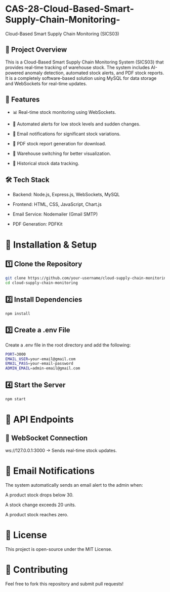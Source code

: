 # CAS-28-Cloud-Based-Smart-Supply-Chain-Monitoring-
Cloud-Based Smart Supply Chain Monitoring (SICS03)

## 📌 Project Overview

This is a Cloud-Based Smart Supply Chain Monitoring System (SICS03) that provides real-time tracking of warehouse stock. The system includes AI-powered anomaly detection, automated stock alerts, and PDF stock reports. It is a completely software-based solution using MySQL for data storage and WebSockets for real-time updates.

## 🚀 Features


* 📊 Real-time stock monitoring using WebSockets.

* 🔔 Automated alerts for low stock levels and sudden changes.

* 📧 Email notifications for significant stock variations.

* 📜 PDF stock report generation for download.

* 🏢 Warehouse switching for better visualization.

* 🔄 Historical stock data tracking.

## 🛠️ Tech Stack

* Backend: Node.js, Express.js, WebSockets, MySQL

* Frontend: HTML, CSS, JavaScript, Chart.js

* Email Service: Nodemailer (Gmail SMTP)

* PDF Generation: PDFKit

# 📂 Installation & Setup

## 1️⃣ Clone the Repository
```bash
git clone https://github.com/your-username/cloud-supply-chain-monitoring.git
cd cloud-supply-chain-monitoring
```
## 2️⃣ Install Dependencies
```bash
npm install
```
## 3️⃣ Create a .env File

Create a .env file in the root directory and add the following:
```bash
PORT=3000
EMAIL_USER=your-email@gmail.com
EMAIL_PASS=your-email-password
ADMIN_EMAIL=admin-email@gmail.com
```
## 4️⃣ Start the Server
```bash
npm start
```
# 📢 API Endpoints

## 📌 WebSocket Connection

ws://127.0.0.1:3000 → Sends real-time stock updates.


# 📧 Email Notifications

The system automatically sends an email alert to the admin when:

A product stock drops below 30.

A stock change exceeds 20 units.

A product stock reaches zero.

# 📜 License

This project is open-source under the MIT License.

# 🤝 Contributing

Feel free to fork this repository and submit pull requests!
